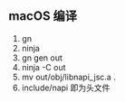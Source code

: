 ## macOS 编译
1. gn
2. ninja
3. gn gen out
4. ninja -C out
5. mv out/obj/libnapi_jsc.a .
6. include/napi 即为头文件